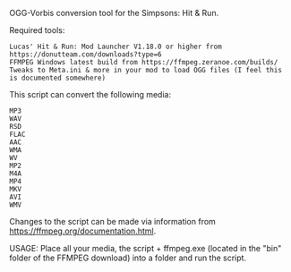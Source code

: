 OGG-Vorbis conversion tool for the Simpsons: Hit & Run.

Required tools:

    Lucas' Hit & Run: Mod Launcher V1.18.0 or higher from https://donutteam.com/downloads?type=6
    FFMPEG Windows latest build from https://ffmpeg.zeranoe.com/builds/
    Tweaks to Meta.ini & more in your mod to load OGG files (I feel this is documented somewhere)
    
This script can convert the following media:

    MP3
    WAV
    RSD
    FLAC
    AAC
    WMA
    WV
    MP2
    M4A
    MP4
    MKV
    AVI
    WMV
    
Changes to the script can be made via information from https://ffmpeg.org/documentation.html.

USAGE: Place all your media, the script + ffmpeg.exe (located in the "bin" folder of the FFMPEG download) into a folder and run the script.
